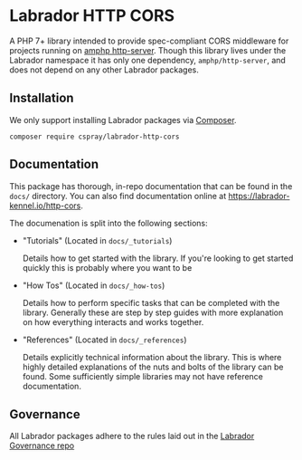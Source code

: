 # Labrador HTTP CORS

A PHP 7+ library intended to provide spec-compliant CORS middleware for projects running 
on [amphp http-server]. Though this library lives under the Labrador namespace it has only 
one dependency, `amphp/http-server`, and does not depend on any other Labrador packages.

## Installation

We only support installing Labrador packages via [Composer].

```
composer require cspray/labrador-http-cors
```

## Documentation

This package has thorough, in-repo documentation that can be found in the `docs/` directory. You 
can also find documentation online at https://labrador-kennel.io/http-cors. 

The documenation is split into the following sections:

- "Tutorials" (Located in `docs/_tutorials`)
    
    Details how to get started with the library. If you're looking to get started quickly this 
    is probably where you want to be
    
- "How Tos" (Located in `docs/_how-tos`)

    Details how to perform specific tasks that can be completed with the library. Generally these 
    are step by step guides with more explanation on how everything interacts and works together.
    
- "References" (Located in `docs/_references`)

    Details explicitly technical information about the library. This is where highly detailed 
    explanations of the nuts and bolts of the library can be found. Some sufficiently simple 
    libraries may not have reference documentation.

## Governance

All Labrador packages adhere to the rules laid out in the [Labrador Governance repo]

[amphp http-server]: https://amphp.org/http-server/
[Composer]: https://getcomposer.org
[Labrador Governance repo]: https://github.com/labrador-kennel/governance
